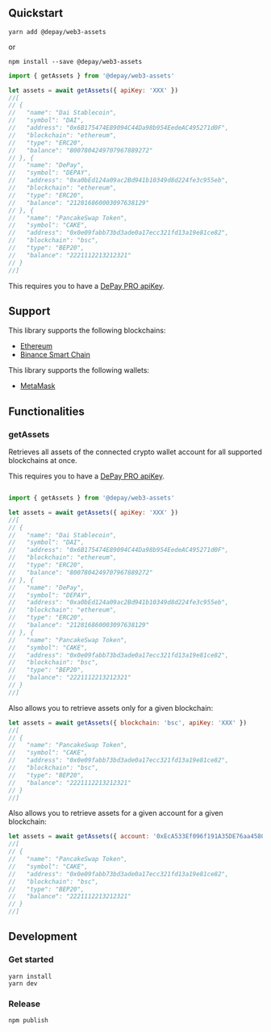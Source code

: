 ## Quickstart

```
yarn add @depay/web3-assets
```

or 

```
npm install --save @depay/web3-assets
```

```javascript
import { getAssets } from '@depay/web3-assets'

let assets = await getAssets({ apiKey: 'XXX' })
//[
// {
//   "name": "Dai Stablecoin",
//   "symbol": "DAI",
//   "address": "0x6B175474E89094C44Da98b954EedeAC495271d0F",
//   "blockchain": "ethereum",
//   "type": "ERC20",
//   "balance": "8007804249707967889272"
// }, {
//   "name": "DePay",
//   "symbol": "DEPAY",
//   "address": "0xa0bEd124a09ac2Bd941b10349d8d224fe3c955eb",
//   "blockchain": "ethereum",
//   "type": "ERC20",
//   "balance": "212816860003097638129"
// }, {
//   "name": "PancakeSwap Token",
//   "symbol": "CAKE",
//   "address": "0x0e09fabb73bd3ade0a17ecc321fd13a19e81ce82",
//   "blockchain": "bsc",
//   "type": "BEP20",
//   "balance": "2221112213212321"
// }
//]
```

This requires you to have a [DePay PRO apiKey](https://depay.fi/documentation/api#introduction).

## Support

This library supports the following blockchains:

- [Ethereum](https://ethereum.org)
- [Binance Smart Chain](https://www.binance.org/en/smartChain)

This library supports the following wallets:

- [MetaMask](https://metamask.io)

## Functionalities

### getAssets

Retrieves all assets of the connected crypto wallet account for all supported blockchains at once.

This requires you to have a [DePay PRO apiKey](https://depay.fi/documentation/api#introduction).

```javascript

import { getAssets } from '@depay/web3-assets'

let assets = await getAssets({ apiKey: 'XXX' })
//[
// {
//   "name": "Dai Stablecoin",
//   "symbol": "DAI",
//   "address": "0x6B175474E89094C44Da98b954EedeAC495271d0F",
//   "blockchain": "ethereum",
//   "type": "ERC20",
//   "balance": "8007804249707967889272"
// }, {
//   "name": "DePay",
//   "symbol": "DEPAY",
//   "address": "0xa0bEd124a09ac2Bd941b10349d8d224fe3c955eb",
//   "blockchain": "ethereum",
//   "type": "ERC20",
//   "balance": "212816860003097638129"
// }, {
//   "name": "PancakeSwap Token",
//   "symbol": "CAKE",
//   "address": "0x0e09fabb73bd3ade0a17ecc321fd13a19e81ce82",
//   "blockchain": "bsc",
//   "type": "BEP20",
//   "balance": "2221112213212321"
// }
//]
```

Also allows you to retrieve assets only for a given blockchain:

```javascript
let assets = await getAssets({ blockchain: 'bsc', apiKey: 'XXX' })
//[
// {
//   "name": "PancakeSwap Token",
//   "symbol": "CAKE",
//   "address": "0x0e09fabb73bd3ade0a17ecc321fd13a19e81ce82",
//   "blockchain": "bsc",
//   "type": "BEP20",
//   "balance": "2221112213212321"
// }
//]
```

Also allows you to retrieve assets for a given account for a given blockchain:

```javascript
let assets = await getAssets({ account: '0xEcA533Ef096f191A35DE76aa4580FA3A722724bE', blockchain: 'bsc', apiKey: 'XXX' })
//[
// {
//   "name": "PancakeSwap Token",
//   "symbol": "CAKE",
//   "address": "0x0e09fabb73bd3ade0a17ecc321fd13a19e81ce82",
//   "blockchain": "bsc",
//   "type": "BEP20",
//   "balance": "2221112213212321"
// }
//]
```

## Development

### Get started

```
yarn install
yarn dev
```

### Release

```
npm publish
```
